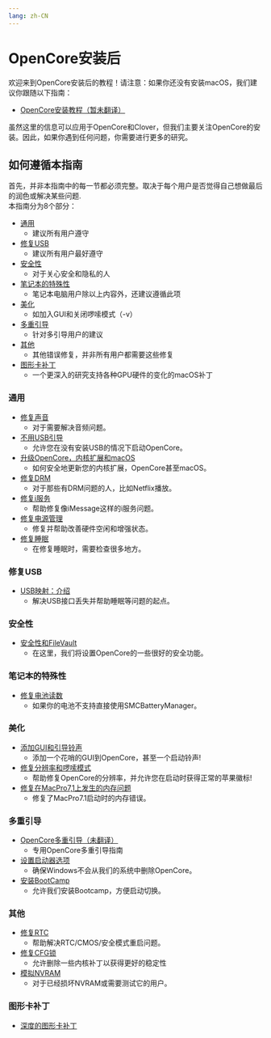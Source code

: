 ```yaml
---
lang: zh-CN
---
```

# OpenCore安装后

欢迎来到OpenCore安装后的教程！请注意：如果你还没有安装macOS，我们建议你跟随以下指南：

* [OpenCore安装教程（暂未翻译）](https://xuanxuan1231.github.io/OpenCore-Install-Guide/)

虽然这里的信息可以应用于OpenCore和Clover，但我们主要关注OpenCore的安装。因此，如果你遇到任何问题，你需要进行更多的研究。

## 如何遵循本指南
首先，并非本指南中的每一节都必须完整。取决于每个用户是否觉得自己想做最后的润色或解决某些问题.  
本指南分为8个部分：

* [通用](#universal)
  * 建议所有用户遵守
* [修复USB](#usb-fixes)
  * 建议所有用户最好遵守
* [安全性](#security)
  * 对于关心安全和隐私的人
* [笔记本的特殊性](#laptop-specifics)
  * 笔记本电脑用户除以上内容外，还建议遵循此项
* [美化](#cosmetics)
  * 如加入GUI和关闭啰嗦模式（-v）
* [多重引导](#multiboot)
  * 针对多引导用户的建议
* [其他](#miscellaneous)
  * 其他错误修复，并非所有用户都需要这些修复
* [图形卡补丁](#gpu-patching)
  * 一个更深入的研究支持各种GPU硬件的变化的macOS补丁

### 通用

* [修复声音](./universal/audio.md)
  * 对于需要解决音频问题。
* [不用USB引导](./universal/oc2hdd.md)
  * 允许您在没有安装USB的情况下启动OpenCore。
* [升级OpenCore，内核扩展和macOS](./universal/update.md)
  * 如何安全地更新您的内核扩展，OpenCore甚至macOS。
* [修复DRM](./universal/drm.md)
  * 对于那些有DRM问题的人，比如Netflix播放。
* [修复i服务](./universal/iservices.md)
  * 帮助修复像iMessage这样的i服务问题。
* [修复电源管理](./universal/pm.md)
  * 修复并帮助改善硬件空闲和增强状态。
* [修复睡眠](./universal/sleep.md)
  * 在修复睡眠时，需要检查很多地方。

### 修复USB

* [USB映射：介绍](./usb/README.md)
  * 解决USB接口丢失并帮助睡眠等问题的起点。

### 安全性

* [安全性和FileVault](./universal/security.md)
  * 在这里，我们将设置OpenCore的一些很好的安全功能。

### 笔记本的特殊性

* [修复电池读数](./laptop-specific/battery.md)
  * 如果你的电池不支持直接使用SMCBatteryManager。

### 美化

* [添加GUI和引导铃声](./cosmetic/gui.md)
  * 添加一个花哨的GUI到OpenCore，甚至一个启动铃声!
* [修复分辨率和啰嗦模式](./cosmetic/verbose.md)
  * 帮助修复OpenCore的分辨率，并允许您在启动时获得正常的苹果徽标!
* [修复在MacPro7,1上发生的内存问题](./universal/memory.md)
  * 修复了MacPro7.1启动时的内存错误。

### 多重引导

* [OpenCore多重引导（未翻译）](https://dortania.github.io/OpenCore-Multiboot/)
  * 专用OpenCore多重引导指南
* [设置启动器选项](./multiboot/bootstrap.md)
  * 确保Windows不会从我们的系统中删除OpenCore。
* [安装BootCamp](./multiboot/bootcamp.md)
  * 允许我们安装Bootcamp，方便启动切换。

### 其他

* [修复RTC](./misc/rtc.md)
  * 帮助解决RTC/CMOS/安全模式重启问题。
* [修复CFG锁](./misc/msr-lock.md)
  * 允许删除一些内核补丁以获得更好的稳定性
* [模拟NVRAM](./misc/nvram.md)
  * 对于已经损坏NVRAM或需要测试它的用户。

### 图形卡补丁

* [深度的图形卡补丁](./gpu-patching/README.md)
